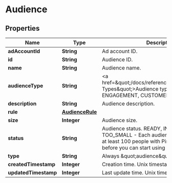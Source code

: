

# Audience

## Properties

Name | Type | Description | Notes
------------ | ------------- | ------------- | -------------
**adAccountId** | **String** | Ad account ID. |  [optional]
**id** | **String** | Audience ID. |  [optional]
**name** | **String** | Audience name. |  [optional]
**audienceType** | **String** | &lt;a href&#x3D;\&quot;/docs/reference/glossary/#Audience Types\&quot;&gt;Audience types&lt;/a&gt;: ACTALIKE, ENGAGEMENT, CUSTOMER_LIST and VISITOR |  [optional]
**description** | **String** | Audience description. |  [optional]
**rule** | [**AudienceRule**](AudienceRule.md) |  |  [optional]
**size** | **Integer** | Audience size. |  [optional]
**status** | **String** | Audience status. READY, INITIALIZING, TOO_SMALL - Each audience list needs to have at least 100 people with Pinterest accounts before you can start using it. |  [optional]
**type** | **String** | Always \&quot;audience\&quot;. |  [optional]
**createdTimestamp** | **Integer** | Creation time. Unix timestamp in seconds. |  [optional]
**updatedTimestamp** | **Integer** | Last update time. Unix timestamp in seconds. |  [optional]





